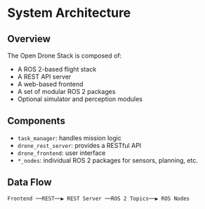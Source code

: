 # System Architecture

## Overview

The Open Drone Stack is composed of:

- A ROS 2-based flight stack
- A REST API server
- A web-based frontend
- A set of modular ROS 2 packages
- Optional simulator and perception modules

## Components

- `task_manager`: handles mission logic
- `drone_rest_server`: provides a RESTful API
- `drone_frontend`: user interface
- `*_nodes`: individual ROS 2 packages for sensors, planning, etc.

## Data Flow

```text
Frontend ──REST──▶ REST Server ──ROS 2 Topics──▶ ROS Nodes
```
